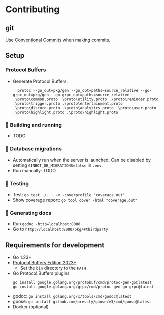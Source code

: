 # Contributing

## git

Use [Conventional Commits](https://www.conventionalcommits.org/en/v1.0.0/) when making commits.

## Setup

### Protocol Buffers

- Generate Protocol Buffers:
  ```
    protoc --go_out=pkg/gen --go_opt=paths=source_relative --go-grpc_out=pkg/gen --go-grpc_opt=paths=source_relative .\proto\common.proto .\proto\utility.proto .\proto\reminder.proto .\proto\trigger.proto .\proto\entertainment.proto .\proto\discord.proto .\proto\analytics.proto .\proto\user.proto .\proto\highlight.proto .\proto\highlight.proto
  ```

### 🚧 Building and running

- TODO

### 💾 Database migrations

- Automatically run when the server is launched. Can be disabled by setting `GINBOT_DB_MIGRATIONS=false` in `.env`.
- Run manually: TODO

### 🔬 Testing

- Test: `go test ./... -v -coverprofile "coverage.out"`
- Show coverage report: `go tool cover -html "coverage.out"`

### 📝 Generating docs

- Run `godoc -http=localhost:8080`
- Go to `http://localhost:8080/pkg/#thirdparty`

## Requirements for development

- Go 1.23+
- [Protocol Buffers Edition 2023+](https://github.com/protocolbuffers/protobuf/releases)
    - Set the `bin` directory to the `PATH`
- Go Protocol Buffers plugins
  ```
  go install google.golang.org/protobuf/cmd/protoc-gen-go@latest
  go install google.golang.org/grpc/cmd/protoc-gen-go-grpc@latest
  ```
- godoc: `go install golang.org/x/tools/cmd/godoc@latest`
- goose: `go install github.com/pressly/goose/v3/cmd/goose@latest`
- Docker (optional)
